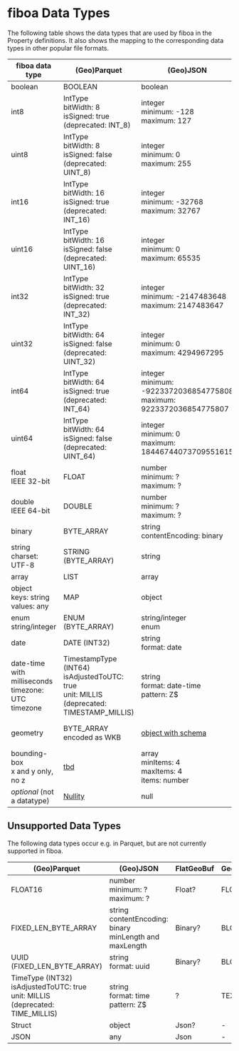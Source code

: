 # fiboa Data Types

The following table shows the data types that are used by fiboa in the Property definitions.
It also shows the mapping to the corresponding data types in other popular file formats.

| fiboa data type                                              | (Geo)Parquet                                                 | (Geo)JSON                                                    | FlatGeoBuf                         | Geopackage      | Shapefile          |
| ------------------------------------------------------------ | ------------------------------------------------------------ | ------------------------------------------------------------ | ---------------------------------- | --------------- | ------------------ |
| boolean                                                      | BOOLEAN                                                      | boolean                                                      | Bool                               | BOOLEAN         | -                  |
| int8                                                         | IntType<br />bitWidth: 8<br />isSigned: true<br />(deprecated: INT_8) | integer<br />minimum: -128<br />maximum: 127                 | Byte                               | TINYINT         | Short Integer?     |
| uint8                                                        | IntType<br />bitWidth: 8<br />isSigned: false<br />(deprecated: UINT_8) | integer<br />minimum: 0<br />maximum: 255                    | UByte                              | SMALLINT?       | Short Integer?     |
| int16                                                        | IntType<br />bitWidth: 16<br />isSigned: true<br />(deprecated: INT_16) | integer<br />minimum: -32768<br />maximum: 32767             | Short                              | SMALLINT        | Short Integer      |
| uint16                                                       | IntType<br />bitWidth: 16<br />isSigned: false<br />(deprecated: UINT_16) | integer<br />minimum: 0<br />maximum: 65535                  | UShort                             | MEDIUMINT?      | Long Integer?      |
| int32                                                        | IntType<br />bitWidth: 32<br />isSigned: true<br />(deprecated: INT_32) | integer<br />minimum: -2147483648<br />maximum: 2147483647   | Int                                | MEDIUMINT       | Long Integer       |
| uint32                                                       | IntType<br />bitWidth: 64<br />isSigned: false<br />(deprecated: UINT_32) | integer<br />minimum: 0<br />maximum: 4294967295             | UInt                               | INT?            | -                  |
| int64                                                        | IntType<br />bitWidth: 64<br />isSigned: true<br />(deprecated: INT_64) | integer<br />minimum: -9223372036854775808<br />maximum: 9223372036854775807 | Long                               | INT             | -                  |
| uint64                                                       | IntType<br />bitWidth: 64<br />isSigned: false<br />(deprecated: UINT_64) | integer<br />minimum: 0<br />maximum: 18446744073709551615   | ULong                              | -               | -                  |
| float<br />IEEE 32-bit                                       | FLOAT                                                        | number<br />minimum: ?<br />maximum: ?                       | Float                              | FLOAT (REAL)    | Float              |
| double<br />IEEE 64-bit                                      | DOUBLE                                                       | number<br />minimum: ?<br />maximum: ?                       | Double                             | DOUBLE (REAL)   | Double             |
| binary                                                       | BYTE_ARRAY                                                   | string<br />contentEncoding: binary                          | Binary                             | BLOB            | BLOB               |
| string<br />charset: UTF-8                                   | STRING (BYTE_ARRAY)                                          | string                                                       | String                             | TEXT            | Text               |
| array                                                        | LIST                                                         | array                                                        | Json?                              | -               | -                  |
| object<br />keys: string<br />values: any                    | MAP                                                          | object                                                       | Json?                              | -               | -                  |
| enum<br />string/integer                                     | ENUM (BYTE_ARRAY)                                            | string/integer<br />enum                                     | string/integer?                    | TEXT/INT?       | Text/Long Integer? |
| date                                                         | DATE (INT32)                                                 | string<br />format: date                                     | string?                            | DATE (TEXT)     | Date               |
| date-time<br />with milliseconds<br />timezone: UTC timezone | TimestampType (INT64)<br />isAdjustedToUTC: true<br />unit:  MILLIS<br />(deprecated: TIMESTAMP_MILLIS) | string<br />format: date-time<br />pattern: Z$               | DateTime                           | DATETIME (TEXT) | Text?              |
| geometry                                                     | BYTE_ARRAY<br />encoded as WKB                               | [object with schema](https://geojson.org/schema/Geometry.json) | Binary<br />encoded as FlatBuffers | GEOMETRY (BLOB) | Geometry           |
| bounding-box<br />x and y only, no z                         | [tbd](https://github.com/opengeospatial/geoparquet/pull/191) | array<br />minItems: 4<br />maxItems: 4<br />items: number   | Json?                              | ?               | ?                  |
| *optional* (not a datatype)                                  | [Nullity](https://parquet.apache.org/docs/file-format/nulls/) | null                                                         | ?                                  | NULL            | -                  |

## Unsupported Data Types

The following data types occur e.g. in Parquet, but are not currently supported in fiboa.

| (Geo)Parquet                                                 | (Geo)JSON                                                    | FlatGeoBuf | Geopackage | Shapefile |
| ------------------------------------------------------------ | ------------------------------------------------------------ | ---------- | ---------- | --------- |
| FLOAT16                                                      | number<br />minimum: ?<br />maximum: ?                       | Float?     | FLOAT?     | Float?    |
| FIXED_LEN_BYTE_ARRAY                                         | string<br />contentEncoding: binary<br />minLength and maxLength | Binary?    | BLOB?      | BLOB?     |
| UUID (FIXED_LEN_BYTE_ARRAY)                                  | string<br />format: uuid                                     | Binary?    | BLOB?      | ?         |
| TimeType (INT32)<br />isAdjustedToUTC: true<br />unit: MILLIS<br />(deprecated: TIME_MILLIS) | string<br />format: time<br />pattern: Z$                    | ?          | TEXT?      | Text?     |
| Struct                                                       | object                                                       | Json?      | -          | -         |
| JSON                                                         | any                                                          | Json       | -          | -         |
